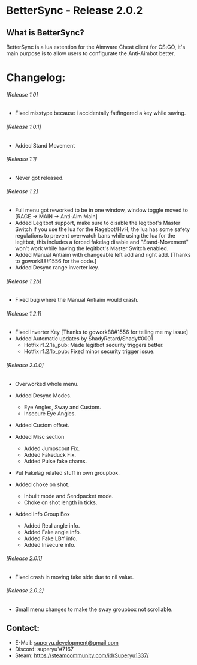 # BetterSync - Release 2.0.2

## What is BetterSync?
BetterSync is a lua extention for the Aimware Cheat client for CS:GO, it's main purpose is to allow users to configurate the Anti-Aimbot
better.

# Changelog:

###### [Release 1.0]
* Fixed misstype because i accidentally fatfingered a key while saving.
  
###### [Release 1.0.1]
* Added Stand Movement

###### [Release 1.1]
* Never got released.
  
###### [Release 1.2]
* Full menu got reworked to be in one window, window toggle moved to [RAGE -> MAIN -> Anti-Aim Main]
* Added Legitbot support, make sure to disable the legitbot's Master Switch if you use the lua for the Ragebot/HvH,
   the lua has some safety regulations to prevent overwatch bans while using the lua for the legitbot, this includes a forced fakelag
   disable and "Stand-Movement" won't work while having the legitbot's Master Switch enabled.
* Added Manual Antiaim with changeable left add and right add. [Thanks to gowork88#1556 for the code.]
* Added Desync range inverter key.

###### [Release 1.2b]
* Fixed bug where the Manual Antiaim would crash.

###### [Release 1.2.1]
* Fixed Inverter Key [Thanks to gowork88#1556 for telling me my issue]
* Added Automatic updates by ShadyRetard/Shady#0001
  * Hotfix r1.2.1a_pub: Made legitbot security triggers better.
  * Hotfix r1.2.1b_pub: Fixed minor security trigger issue.
  
###### [Release 2.0.0]
* Overworked whole menu.

* Added Desync Modes.
  * Eye Angles, Sway and Custom.
  * Insecure Eye Angles.
* Added Custom offset.

* Added Misc section
  * Added Jumpscout Fix.
  * Added Fakeduck Fix.
  * Added Pulse fake chams.
  
* Put Fakelag related stuff in own groupbox.
* Added choke on shot.
  * Inbuilt mode and Sendpacket mode.
  * Choke on shot length in ticks.
  
* Added Info Group Box
  * Added Real angle info.
  * Added Fake angle info.
  * Added Fake LBY info.
  * Added Insecure info.
  
###### [Release 2.0.1]
 * Fixed crash in moving fake side due to nil value.

###### [Release 2.0.2]
* Small menu changes to make the sway groupbox not scrollable.

## Contact:
* E-Mail: superyu.development@gmail.com
* Discord: superyu'#7167
* Steam: https://steamcommunity.com/id/Superyu1337/
